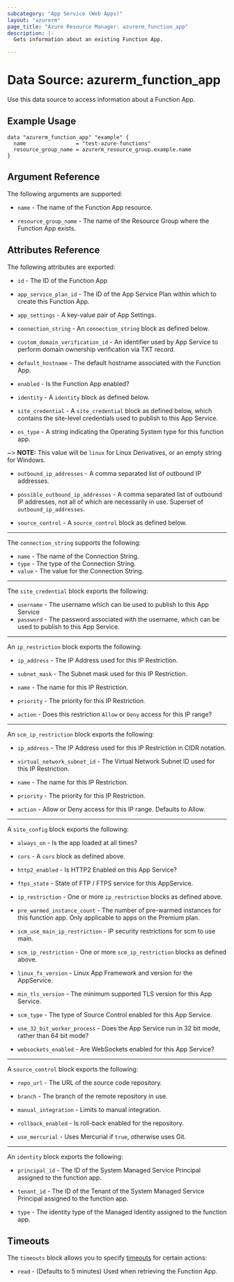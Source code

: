 ```yaml
---
subcategory: "App Service (Web Apps)"
layout: "azurerm"
page_title: "Azure Resource Manager: azurerm_function_app"
description: |-
  Gets information about an existing Function App.

---
```


# Data Source: azurerm_function_app

Use this data source to access information about a Function App.

## Example Usage

```hcl
data "azurerm_function_app" "example" {
  name                = "test-azure-functions"
  resource_group_name = azurerm_resource_group.example.name
}
```

## Argument Reference

The following arguments are supported:

* `name` - The name of the Function App resource.

* `resource_group_name` - The name of the Resource Group where the Function App exists.

## Attributes Reference

The following attributes are exported:

* `id` - The ID of the Function App

* `app_service_plan_id` - The ID of the App Service Plan within which to create this Function App.

* `app_settings` - A key-value pair of App Settings.

* `connection_string` - An `connection_string` block as defined below.

* `custom_domain_verification_id` - An identifier used by App Service to perform domain ownership verification via TXT record.

* `default_hostname` - The default hostname associated with the Function App.

* `enabled` - Is the Function App enabled?

* `identity` - A `identity` block as defined below.

* `site_credential` - A `site_credential` block as defined below, which contains the site-level credentials used to publish to this App Service.

* `os_type` - A string indicating the Operating System type for this function app.

~> **NOTE:** This value will be `linux` for Linux Derivatives, or an empty string for Windows. 

* `outbound_ip_addresses` - A comma separated list of outbound IP addresses.

* `possible_outbound_ip_addresses` - A comma separated list of outbound IP addresses, not all of which are necessarily in use. Superset of `outbound_ip_addresses`.

* `source_control` - A `source_control` block as defined below.

---

The `connection_string` supports the following:

* `name` - The name of the Connection String.
* `type` - The type of the Connection String. 
* `value` - The value for the Connection String.

---

The `site_credential` block exports the following:

* `username` - The username which can be used to publish to this App Service
* `password` - The password associated with the username, which can be used to publish to this App Service.

---

An `ip_restriction` block exports the following:

* `ip_address` - The IP Address used for this IP Restriction.

* `subnet_mask` - The Subnet mask used for this IP Restriction.

* `name` - The name for this IP Restriction.

* `priority` - The priority for this IP Restriction.

* `action` - Does this restriction `Allow` or `Deny` access for this IP range?

---
An `scm_ip_restriction` block exports the following:  

* `ip_address` - The IP Address used for this IP Restriction in CIDR notation.

* `virtual_network_subnet_id` - The Virtual Network Subnet ID used for this IP Restriction.

* `name` - The name for this IP Restriction.

* `priority` - The priority for this IP Restriction.

* `action` - Allow or Deny access for this IP range. Defaults to Allow.  

---

A `site_config` block exports the following:

* `always_on` - Is the app loaded at all times?

* `cors` - A `cors` block as defined above.

* `http2_enabled` - Is HTTP2 Enabled on this App Service?

* `ftps_state` - State of FTP / FTPS service for this AppService.

* `ip_restriction` - One or more `ip_restriction` blocks as defined above.

* `pre_warmed_instance_count` - The number of pre-warmed instances for this function app. Only applicable to apps on the Premium plan.

* `scm_use_main_ip_restriction` - IP security restrictions for scm to use main.  

* `scm_ip_restriction` - One or more `scm_ip_restriction` blocks as defined above.

* `linux_fx_version` - Linux App Framework and version for the AppService.

* `min_tls_version` - The minimum supported TLS version for this App Service.

* `scm_type` - The type of Source Control enabled for this App Service.

* `use_32_bit_worker_process` - Does the App Service run in 32 bit mode, rather than 64 bit mode?

* `websockets_enabled` - Are WebSockets enabled for this App Service?

---

A `source_control` block exports the following:

* `repo_url` -  The URL of the source code repository.

* `branch` - The branch of the remote repository in use. 

* `manual_integration` - Limits to manual integration.  

* `rollback_enabled` - Is roll-back enabled for the repository.

* `use_mercurial` - Uses Mercurial if `true`, otherwise uses Git. 

---

An `identity` block exports the following:

* `principal_id` - The ID of the System Managed Service Principal assigned to the function app.

* `tenant_id` - The ID of the Tenant of the System Managed Service Principal assigned to the function app.

* `type` - The identity type of the Managed Identity assigned to the function app.

## Timeouts

The `timeouts` block allows you to specify [timeouts](https://www.terraform.io/docs/configuration/resources.html#timeouts) for certain actions:

* `read` - (Defaults to 5 minutes) Used when retrieving the Function App.
